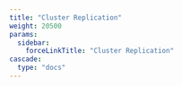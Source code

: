 ```yaml
---
title: "Cluster Replication"
weight: 20500
params:
  sidebar:
    forceLinkTitle: "Cluster Replication"
cascade:
  type: "docs"
---
```


